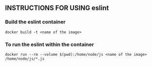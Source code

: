 ## INSTRUCTIONS FOR USING eslint

### Build the eslint container  
`docker build -t <name of the image>`

### To run the eslint within the container
`docker run --rm --volume $(pwd):/home/node/js <name of the image> /home/node/js/*.js`
